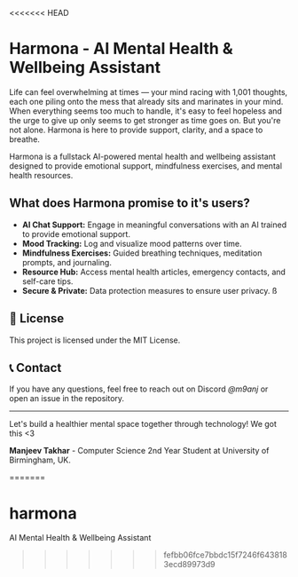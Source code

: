 <<<<<<< HEAD
# Harmona - AI Mental Health & Wellbeing Assistant

Life can feel overwhelming at times — your mind racing with 1,001 thoughts, each one piling onto the mess that already sits and marinates in your mind. When everything seems too much to handle, it's easy to feel hopeless and the urge to give up only seems to get stronger as time goes on. But you're not alone. Harmona is here to provide support, clarity, and a space to breathe.

Harmona is a fullstack AI-powered mental health and wellbeing assistant designed to provide emotional support, mindfulness exercises, and mental health resources.

## What does Harmona promise to it's users?

- **AI Chat Support:** Engage in meaningful conversations with an AI trained to provide emotional support.
- **Mood Tracking:** Log and visualize mood patterns over time.
- **Mindfulness Exercises:** Guided breathing techniques, meditation prompts, and journaling.
- **Resource Hub:** Access mental health articles, emergency contacts, and self-care tips.
- **Secure & Private:** Data protection measures to ensure user privacy.
ß

## 📜 License
This project is licensed under the MIT License.

## 📞 Contact
If you have any questions, feel free to reach out on Discord *@m9anj* or open an issue in the repository.

---
Let's build a healthier mental space together through technology! We got this <3

**Manjeev Takhar** - Computer Science 2nd Year Student at University of Birmingham, UK.

=======
# harmona
AI Mental Health &amp; Wellbeing Assistant
>>>>>>> fefbb06fce7bbdc15f7246f6438183ecd89973d9
